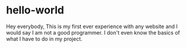 # hello-world
Hey everybody,
This is my first ever experience with any website and I would say I am not a good programmer. I  don't even know the basics of what I have to do in my project.
